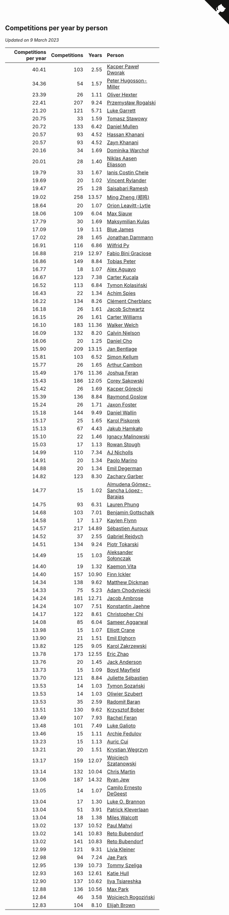 ## Competitions per year by person

*Updated on  9 March 2023*

| Competitions per year | Competitions | Years | Person |
| ---: | ---: | ---: | :--- |
| 40.41 | 103 | 2.55 | [Kacper Paweł Dworak](https://www.worldcubeassociation.org/persons/2020DWOR01) |
| 34.36 | 54 | 1.57 | [Peter Hugosson-Miller](https://www.worldcubeassociation.org/persons/2021HUGO01) |
| 23.39 | 26 | 1.11 | [Oliver Hexter](https://www.worldcubeassociation.org/persons/2022HEXT01) |
| 22.41 | 207 | 9.24 | [Przemysław Rogalski](https://www.worldcubeassociation.org/persons/2013ROGA02) |
| 21.20 | 121 | 5.71 | [Luke Garrett](https://www.worldcubeassociation.org/persons/2017GARR05) |
| 20.75 | 33 | 1.59 | [Tomasz Stawowy](https://www.worldcubeassociation.org/persons/2021STAW01) |
| 20.72 | 133 | 6.42 | [Daniel Mullen](https://www.worldcubeassociation.org/persons/2016MULL04) |
| 20.57 | 93 | 4.52 | [Hassan Khanani](https://www.worldcubeassociation.org/persons/2018KHAN26) |
| 20.57 | 93 | 4.52 | [Zayn Khanani](https://www.worldcubeassociation.org/persons/2018KHAN28) |
| 20.16 | 34 | 1.69 | [Dominika Warchoł](https://www.worldcubeassociation.org/persons/2021WARC01) |
| 20.01 | 28 | 1.40 | [Niklas Aasen Eliasson](https://www.worldcubeassociation.org/persons/2021ELIA01) |
| 19.79 | 33 | 1.67 | [Ianis Costin Chele](https://www.worldcubeassociation.org/persons/2021CHEL01) |
| 19.69 | 20 | 1.02 | [Vincent Rylander](https://www.worldcubeassociation.org/persons/2022RYLA01) |
| 19.47 | 25 | 1.28 | [Saisabari Ramesh](https://www.worldcubeassociation.org/persons/2021RAME01) |
| 19.02 | 258 | 13.57 | [Ming Zheng (郑鸣)](https://www.worldcubeassociation.org/persons/2009ZHEN11) |
| 18.64 | 20 | 1.07 | [Orion Leavitt-Lytle](https://www.worldcubeassociation.org/persons/2022LEAV01) |
| 18.06 | 109 | 6.04 | [Max Siauw](https://www.worldcubeassociation.org/persons/2017SIAU02) |
| 17.79 | 30 | 1.69 | [Maksymilian Kulas](https://www.worldcubeassociation.org/persons/2021KULA02) |
| 17.09 | 19 | 1.11 | [Blue James](https://www.worldcubeassociation.org/persons/2022JAME01) |
| 17.02 | 28 | 1.65 | [Jonathan Dammann](https://www.worldcubeassociation.org/persons/2021DAMM01) |
| 16.91 | 116 | 6.86 | [Wilfrid Py](https://www.worldcubeassociation.org/persons/2016PYWI01) |
| 16.88 | 219 | 12.97 | [Fabio Bini Graciose](https://www.worldcubeassociation.org/persons/2010GRAC02) |
| 16.86 | 149 | 8.84 | [Tobias Peter](https://www.worldcubeassociation.org/persons/2014PETE03) |
| 16.77 | 18 | 1.07 | [Alex Aguayo](https://www.worldcubeassociation.org/persons/2022AGUA01) |
| 16.67 | 123 | 7.38 | [Carter Kucala](https://www.worldcubeassociation.org/persons/2015KUCA01) |
| 16.52 | 113 | 6.84 | [Tymon Kolasiński](https://www.worldcubeassociation.org/persons/2016KOLA02) |
| 16.43 | 22 | 1.34 | [Achim Spies](https://www.worldcubeassociation.org/persons/2021SPIE01) |
| 16.22 | 134 | 8.26 | [Clément Cherblanc](https://www.worldcubeassociation.org/persons/2014CHER05) |
| 16.18 | 26 | 1.61 | [Jacob Schwartz](https://www.worldcubeassociation.org/persons/2021SCHW01) |
| 16.15 | 26 | 1.61 | [Carter Williams](https://www.worldcubeassociation.org/persons/2021WILL06) |
| 16.10 | 183 | 11.36 | [Walker Welch](https://www.worldcubeassociation.org/persons/2011WELC01) |
| 16.09 | 132 | 8.20 | [Calvin Nielson](https://www.worldcubeassociation.org/persons/2014NIEL03) |
| 16.06 | 20 | 1.25 | [Daniel Cho](https://www.worldcubeassociation.org/persons/2021CHOD01) |
| 15.90 | 209 | 13.15 | [Jan Bentlage](https://www.worldcubeassociation.org/persons/2010BENT01) |
| 15.81 | 103 | 6.52 | [Simon Kellum](https://www.worldcubeassociation.org/persons/2016KELL12) |
| 15.77 | 26 | 1.65 | [Arthur Cambon](https://www.worldcubeassociation.org/persons/2021CAMB01) |
| 15.49 | 176 | 11.36 | [Joshua Feran](https://www.worldcubeassociation.org/persons/2011FERA01) |
| 15.43 | 186 | 12.05 | [Corey Sakowski](https://www.worldcubeassociation.org/persons/2011SAKO01) |
| 15.42 | 26 | 1.69 | [Kacper Górecki](https://www.worldcubeassociation.org/persons/2021GORE01) |
| 15.39 | 136 | 8.84 | [Raymond Goslow](https://www.worldcubeassociation.org/persons/2014GOSL01) |
| 15.24 | 26 | 1.71 | [Jaxon Foster](https://www.worldcubeassociation.org/persons/2021FOST01) |
| 15.18 | 144 | 9.49 | [Daniel Wallin](https://www.worldcubeassociation.org/persons/2013WALL03) |
| 15.17 | 25 | 1.65 | [Karol Piskorek](https://www.worldcubeassociation.org/persons/2021PISK01) |
| 15.13 | 67 | 4.43 | [Jakub Hamkało](https://www.worldcubeassociation.org/persons/2018HAMK01) |
| 15.10 | 22 | 1.46 | [Ignacy Malinowski](https://www.worldcubeassociation.org/persons/2021MALI02) |
| 15.03 | 17 | 1.13 | [Rowan Stough](https://www.worldcubeassociation.org/persons/2022STOU01) |
| 14.99 | 110 | 7.34 | [AJ Nicholls](https://www.worldcubeassociation.org/persons/2015NICH04) |
| 14.91 | 20 | 1.34 | [Paolo Marino](https://www.worldcubeassociation.org/persons/2021MARI04) |
| 14.88 | 20 | 1.34 | [Emil Degerman](https://www.worldcubeassociation.org/persons/2021DEGE01) |
| 14.82 | 123 | 8.30 | [Zachary Garber](https://www.worldcubeassociation.org/persons/2014GARB01) |
| 14.77 | 15 | 1.02 | [Almudena Gómez-Sancha López-Barajas](https://www.worldcubeassociation.org/persons/2022GOME03) |
| 14.75 | 93 | 6.31 | [Lauren Phung](https://www.worldcubeassociation.org/persons/2016PHUN02) |
| 14.68 | 103 | 7.01 | [Benjamin Gottschalk](https://www.worldcubeassociation.org/persons/2016GOTT01) |
| 14.58 | 17 | 1.17 | [Kaylen Flynn](https://www.worldcubeassociation.org/persons/2022FLYN01) |
| 14.57 | 217 | 14.89 | [Sébastien Auroux](https://www.worldcubeassociation.org/persons/2008AURO01) |
| 14.52 | 37 | 2.55 | [Gabriel Rejdych](https://www.worldcubeassociation.org/persons/2020REJD01) |
| 14.51 | 134 | 9.24 | [Piotr Tokarski](https://www.worldcubeassociation.org/persons/2013TOKA01) |
| 14.49 | 15 | 1.03 | [Aleksander Sołonczak](https://www.worldcubeassociation.org/persons/2022SOLO01) |
| 14.40 | 19 | 1.32 | [Kaemon Vita](https://www.worldcubeassociation.org/persons/2021VITA01) |
| 14.40 | 157 | 10.90 | [Finn Ickler](https://www.worldcubeassociation.org/persons/2012ICKL01) |
| 14.34 | 138 | 9.62 | [Matthew Dickman](https://www.worldcubeassociation.org/persons/2013DICK01) |
| 14.33 | 75 | 5.23 | [Adam Chodyniecki](https://www.worldcubeassociation.org/persons/2017CHOD02) |
| 14.24 | 181 | 12.71 | [Jacob Ambrose](https://www.worldcubeassociation.org/persons/2010AMBR01) |
| 14.24 | 107 | 7.51 | [Konstantin Jaehne](https://www.worldcubeassociation.org/persons/2015JAEH01) |
| 14.17 | 122 | 8.61 | [Christopher Chi](https://www.worldcubeassociation.org/persons/2014CHIC01) |
| 14.08 | 85 | 6.04 | [Sameer Aggarwal](https://www.worldcubeassociation.org/persons/2017AGGA01) |
| 13.98 | 15 | 1.07 | [Elliott Crane](https://www.worldcubeassociation.org/persons/2022CRAN01) |
| 13.90 | 21 | 1.51 | [Emil Elghorn](https://www.worldcubeassociation.org/persons/2021ELGH01) |
| 13.82 | 125 | 9.05 | [Karol Zakrzewski](https://www.worldcubeassociation.org/persons/2014ZAKR01) |
| 13.78 | 173 | 12.55 | [Eric Zhao](https://www.worldcubeassociation.org/persons/2010ZHAO19) |
| 13.76 | 20 | 1.45 | [Jack Anderson](https://www.worldcubeassociation.org/persons/2021ANDE05) |
| 13.73 | 15 | 1.09 | [Boyd Mayfield](https://www.worldcubeassociation.org/persons/2022MAYF01) |
| 13.70 | 121 | 8.84 | [Juliette Sébastien](https://www.worldcubeassociation.org/persons/2014SEBA01) |
| 13.53 | 14 | 1.03 | [Tymon Sozański](https://www.worldcubeassociation.org/persons/2022SOZA01) |
| 13.53 | 14 | 1.03 | [Oliwier Szubert](https://www.worldcubeassociation.org/persons/2022SZUB01) |
| 13.53 | 35 | 2.59 | [Radomił Baran](https://www.worldcubeassociation.org/persons/2020BARA02) |
| 13.51 | 130 | 9.62 | [Krzysztof Bober](https://www.worldcubeassociation.org/persons/2013BOBE01) |
| 13.49 | 107 | 7.93 | [Rachel Feran](https://www.worldcubeassociation.org/persons/2015FERA01) |
| 13.48 | 101 | 7.49 | [Luke Galioto](https://www.worldcubeassociation.org/persons/2015GALI02) |
| 13.46 | 15 | 1.11 | [Archie Fedulov](https://www.worldcubeassociation.org/persons/2022FEDU01) |
| 13.23 | 15 | 1.13 | [Auric Cui](https://www.worldcubeassociation.org/persons/2022CUIA01) |
| 13.21 | 20 | 1.51 | [Krystian Węgrzyn](https://www.worldcubeassociation.org/persons/2021WEGR01) |
| 13.17 | 159 | 12.07 | [Wojciech Szatanowski](https://www.worldcubeassociation.org/persons/2011SZAT01) |
| 13.14 | 132 | 10.04 | [Chris Martin](https://www.worldcubeassociation.org/persons/2013MART03) |
| 13.06 | 187 | 14.32 | [Ryan Jew](https://www.worldcubeassociation.org/persons/2008JEWR01) |
| 13.05 | 14 | 1.07 | [Camilo Ernesto DeGeest](https://www.worldcubeassociation.org/persons/2022DEGE01) |
| 13.04 | 17 | 1.30 | [Luke O. Brannon](https://www.worldcubeassociation.org/persons/2021BRAN02) |
| 13.04 | 51 | 3.91 | [Patrick Kleverlaan](https://www.worldcubeassociation.org/persons/2019KLEV01) |
| 13.04 | 18 | 1.38 | [Miles Walcott](https://www.worldcubeassociation.org/persons/2021WALC02) |
| 13.02 | 137 | 10.52 | [Paul Mahvi](https://www.worldcubeassociation.org/persons/2012MAHV01) |
| 13.02 | 141 | 10.83 | [Reto Bubendorf](https://www.worldcubeassociation.org/persons/2012BUBE01) |
| 13.02 | 141 | 10.83 | [Reto Bubendorf](https://www.worldcubeassociation.org/persons/2012BUBE01) |
| 12.99 | 121 | 9.31 | [Livia Kleiner](https://www.worldcubeassociation.org/persons/2013KLEI03) |
| 12.98 | 94 | 7.24 | [Jae Park](https://www.worldcubeassociation.org/persons/2015PARK24) |
| 12.95 | 139 | 10.73 | [Tommy Szeliga](https://www.worldcubeassociation.org/persons/2012SZEL01) |
| 12.93 | 163 | 12.61 | [Katie Hull](https://www.worldcubeassociation.org/persons/2010HULL01) |
| 12.90 | 137 | 10.62 | [Ilya Tsiareshka](https://www.worldcubeassociation.org/persons/2012TERE01) |
| 12.88 | 136 | 10.56 | [Max Park](https://www.worldcubeassociation.org/persons/2012PARK03) |
| 12.84 | 46 | 3.58 | [Wojciech Rogoziński](https://www.worldcubeassociation.org/persons/2019ROGO04) |
| 12.83 | 104 | 8.10 | [Elijah Brown](https://www.worldcubeassociation.org/persons/2015BROW03) |


<a href="https://github.com/JustinTimeCuber/wca_statistics" class="github-corner" aria-label="View source on Github"><svg width="80" height="80" viewBox="0 0 250 250" style="fill:#151513; color:#fff; position: absolute; top: 0; border: 0; right: 0;" aria-hidden="true"><path d="M0,0 L115,115 L130,115 L142,142 L250,250 L250,0 Z"></path><path d="M128.3,109.0 C113.8,99.7 119.0,89.6 119.0,89.6 C122.0,82.7 120.5,78.6 120.5,78.6 C119.2,72.0 123.4,76.3 123.4,76.3 C127.3,80.9 125.5,87.3 125.5,87.3 C122.9,97.6 130.6,101.9 134.4,103.2" fill="currentColor" style="transform-origin: 130px 106px;" class="octo-arm"></path><path d="M115.0,115.0 C114.9,115.1 118.7,116.5 119.8,115.4 L133.7,101.6 C136.9,99.2 139.9,98.4 142.2,98.6 C133.8,88.0 127.5,74.4 143.8,58.0 C148.5,53.4 154.0,51.2 159.7,51.0 C160.3,49.4 163.2,43.6 171.4,40.1 C171.4,40.1 176.1,42.5 178.8,56.2 C183.1,58.6 187.2,61.8 190.9,65.4 C194.5,69.0 197.7,73.2 200.1,77.6 C213.8,80.2 216.3,84.9 216.3,84.9 C212.7,93.1 206.9,96.0 205.4,96.6 C205.1,102.4 203.0,107.8 198.3,112.5 C181.9,128.9 168.3,122.5 157.7,114.1 C157.9,116.9 156.7,120.9 152.7,124.9 L141.0,136.5 C139.8,137.7 141.6,141.9 141.8,141.8 Z" fill="currentColor" class="octo-body"></path></svg></a><style>.github-corner:hover .octo-arm{animation:octocat-wave 560ms ease-in-out}@keyframes octocat-wave{0%,100%{transform:rotate(0)}20%,60%{transform:rotate(-25deg)}40%,80%{transform:rotate(10deg)}}@media (max-width:500px){.github-corner:hover .octo-arm{animation:none}.github-corner .octo-arm{animation:octocat-wave 560ms ease-in-out}}</style>
